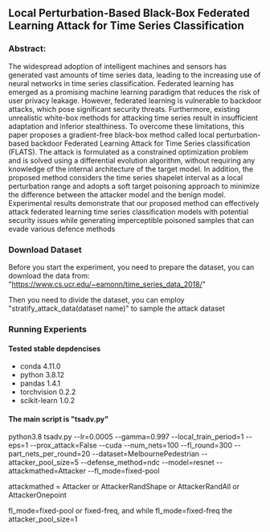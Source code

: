 ## Local Perturbation-Based Black-Box Federated Learning Attack for Time Series Classification

### Abstract: 
The widespread adoption of intelligent machines and sensors has generated vast amounts of time series data, leading to the 
increasing use of neural networks in time series classification. Federated learning has emerged as a promising machine learning
paradigm that reduces the risk of user privacy leakage. However, federated learning is vulnerable to backdoor attacks, which
pose significant security threats. Furthermore, existing unrealistic white-box methods for attacking time series result in insufficient
adaptation and inferior stealthiness. To overcome these limitations, this paper proposes a gradient-free black-box method called
local perturbation-based backdoor Federated Learning Attack for Time Series classification (FLATS). The attack is formulated
as a constrained optimization problem and is solved using a differential evolution algorithm, without requiring any knowledge
of the internal architecture of the target model. In addition, the proposed method considers the time series shapelet interval as a
local perturbation range and adopts a soft target poisoning approach to minimize the difference between the attacker model and
the benign model. Experimental results demonstrate that our proposed method can effectively attack federated learning time series
classification models with potential security issues while generating imperceptible poisoned samples that can evade various defence
methods

### Download Dataset
Before you start the experiment, you need to prepare the dataset, you can download the data from:
"https://www.cs.ucr.edu/~eamonn/time_series_data_2018/"

Then you need to divide the dataset, you can employ "stratify_attack_data(dataset name)"
to sample the attack dataset

### Running Experients

#### Tested stable depdencises
* conda 4.11.0
* python 3.8.12
* pandas  1.4.1
* torchvision   0.2.2
* scikit-learn   1.0.2

#### The main script is "tsadv.py"

python3.8 tsadv.py 
--lr=0.0005
--gamma=0.997
--local_train_period=1
--eps=1
--prox_attack=False
--cuda
--num_nets=100
--fl_round=300
--part_nets_per_round=20
--dataset=MelbournePedestrian
--attacker_pool_size=5
--defense_method=ndc
--model=resnet
--attackmathed=Attacker
--fl_mode=fixed-pool

attackmathed = Attacker or AttackerRandShape or AttackerRandAll or AttackerOnepoint

fl_mode=fixed-pool or fixed-freq, and while fl_mode=fixed-freq the attacker_pool_size=1
